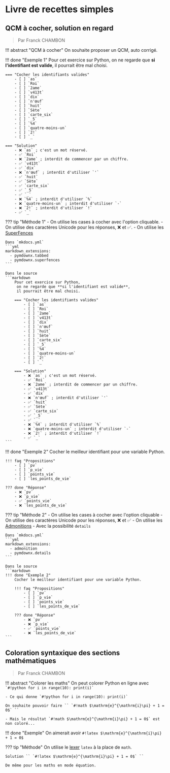 # Livre de recettes simples

## QCM à cocher, solution en regard

> Par Franck CHAMBON

!!! abstract "QCM à cocher"
    On souhaite proposer un QCM, auto corrigé.

!!! done "Exemple 1"
    Pour cet exercice sur Python,
     on ne regarde que **si l'identifiant est valide**,
     il pourrait être mal choisi.

    === "Cocher les identifiants valides"
        - [ ] `as`
        - [ ] `Roi`
        - [ ] `2ame`
        - [ ] `v413t`
        - [ ] `dix`
        - [ ] `n'œuf`
        - [ ] `huit`
        - [ ] `Sète`
        - [ ] `carte_six`
        - [ ] `_5`
        - [ ] `%4`
        - [ ] `quatre-moins-un`
        - [ ] `2!`
        - [ ] `_`

    === "Solution"
        - ❌ `as` ; c'est un mot réservé.
        - ✅ `Roi`
        - ❌ `2ame` ; interdit de commencer par un chiffre.
        - ✅ `v413t`
        - ✅ `dix`
        - ❌ `n'œuf` ; interdit d'utiliser `'`
        - ✅ `huit`
        - ✅ `Sète`
        - ✅ `carte_six`
        - ✅ `_5`
        - ✅ `_`
        - ❌ `%4` ; interdit d'utiliser `%`
        - ❌ `quatre-moins-un` ; interdit d'utiliser `-`
        - ❌ `2!` ; interdit d'utiliser `!`
        - ✅ `_`

??? tip "Méthode 1"
    - On utilise les cases à cocher avec l'option cliquable.
    - On utilise des caractères Unicode pour les réponses, ❌ et ✅.
    - On utilise les [SuperFences](https://facelessuser.github.io/pymdown-extensions/extensions/superfences/)

    Dans `mkdocs.yml`
    ```yml
    markdown_extensions:
      - pymdownx.tabbed
      - pymdownx.superfences
    ```

    Dans le source
    ```markdown
        Pour cet exercice sur Python,
         on ne regarde que **si l'identifiant est valide**,
         il pourrait être mal choisi.

        === "Cocher les identifiants valides"
            - [ ] `as`
            - [ ] `Roi`
            - [ ] `2ame`
            - [ ] `v413t`
            - [ ] `dix`
            - [ ] `n'œuf`
            - [ ] `huit`
            - [ ] `Sète`
            - [ ] `carte_six`
            - [ ] `_5`
            - [ ] `%4`
            - [ ] `quatre-moins-un`
            - [ ] `2!`
            - [ ] `_`

        === "Solution"
            - ❌ `as` ; c'est un mot réservé.
            - ✅ `Roi`
            - ❌ `2ame` ; interdit de commencer par un chiffre.
            - ✅ `v413t`
            - ✅ `dix`
            - ❌ `n'œuf` ; interdit d'utiliser `'`
            - ✅ `huit`
            - ✅ `Sète`
            - ✅ `carte_six`
            - ✅ `_5`
            - ✅ `_`
            - ❌ `%4` ; interdit d'utiliser `%`
            - ❌ `quatre-moins-un` ; interdit d'utiliser `-`
            - ❌ `2!` ; interdit d'utiliser `!`
            - ✅ `_`
    ```

!!! done "Exemple 2"
    Cocher le meilleur identifiant pour une variable Python.

    !!! faq "Propositions"
        - [ ] `pv`
        - [ ] `p_vie`
        - [ ] `points_vie`
        - [ ] `les_points_de_vie`

    ??? done "Réponse"
        - ❌ `pv`
        - ❌ `p_vie`
        - ✅ `points_vie`
        - ❌ `les_points_de_vie`

??? tip "Méthode 2"
    - On utilise les cases à cocher avec l'option cliquable
    - On utilise des caractères Unicode pour les réponses, ❌ et ✅
    - On utilise les [Admonitions](https://squidfunk.github.io/mkdocs-material/reference/admonitions/)
        - Avec la possibilité `details`

    Dans `mkdocs.yml`
    ```yml
    markdown_extensions:
      - admonition
      - pymdownx.details
    ```

    Dans le source
    ```markdown
    !!! done "Exemple 2"
        Cocher le meilleur identifiant pour une variable Python.

        !!! faq "Propositions"
            - [ ] `pv`
            - [ ] `p_vie`
            - [ ] `points_vie`
            - [ ] `les_points_de_vie`

        ??? done "Réponse"
            - ❌ `pv`
            - ❌ `p_vie`
            - ✅ `points_vie`
            - ❌ `les_points_de_vie`
    ```

## Coloration syntaxique des sections mathématiques

> Par Franck CHAMBON

!!! abstract "Colorer les maths"
    On peut colorer Python en ligne avec `` `#!python for i in range(10): print(i)` ``

    - Ce qui donne `#!python for i in range(10): print(i)`

    On souhaite pouvoir faire `` `#!math $\mathrm{e}^{\mathrm{i}\pi} + 1 = 0$` ``

    - Mais le résultat `#!math $\mathrm{e}^{\mathrm{i}\pi} + 1 = 0$` est non coloré...

!!! done "Exemple"
    On aimerait avoir `#!latex $\mathrm{e}^{\mathrm{i}\pi} + 1 = 0$`

??? tip "Méthode"
    On utilise le [lexer](https://fr.wikipedia.org/wiki/Analyse_lexicale) `latex` à la place de `math`.

    Solution `` `#!latex $\mathrm{e}^{\mathrm{i}\pi} + 1 = 0$` ``

    De même pour les maths en mode équation.

